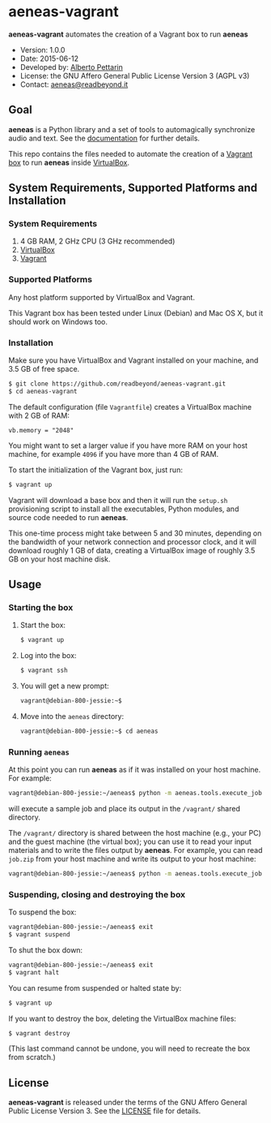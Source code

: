 # aeneas-vagrant

**aeneas-vagrant** automates the creation of a Vagrant box to run **aeneas**

* Version: 1.0.0
* Date: 2015-06-12
* Developed by: [Alberto Pettarin](http://www.albertopettarin.it/)
* License: the GNU Affero General Public License Version 3 (AGPL v3)
* Contact: [aeneas@readbeyond.it](mailto:aeneas@readbeyond.it)

## Goal

**aeneas** is a Python library and a set of tools to automagically synchronize audio and text.
See the [documentation](http://www.readbeyond.it/aeneas/) for further details.

This repo contains the files needed to automate
the creation of a [Vagrant box](https://www.vagrantup.com/)
to run **aeneas** inside [VirtualBox](https://www.virtualbox.org).


## System Requirements, Supported Platforms and Installation

### System Requirements

1. 4 GB RAM, 2 GHz CPU (3 GHz recommended)
2. [VirtualBox](http://www.virtualbox.com)
3. [Vagrant](http://www.vagrant.com/)

### Supported Platforms

Any host platform supported by VirtualBox and Vagrant.

This Vagrant box has been tested under Linux (Debian) and Mac OS X,
but it should work on Windows too.

### Installation

Make sure you have VirtualBox and Vagrant installed on your machine,
and 3.5 GB of free space.

```bash
$ git clone https://github.com/readbeyond/aeneas-vagrant.git
$ cd aeneas-vagrant
```

The default configuration (file `Vagrantfile`)
creates a VirtualBox machine with 2 GB of RAM:

```
vb.memory = "2048"
```

You might want to set a larger value if you have more RAM
on your host machine, for example `4096` if you have more than 4 GB of RAM.

To start the initialization of the Vagrant box, just run:

```bash
$ vagrant up
```

Vagrant will download a base box and
then it will run the `setup.sh` provisioning script
to install all the executables, Python modules,
and source code needed to run **aeneas**.

This one-time process might take between 5 and 30 minutes,
depending on the bandwidth of your network connection
and processor clock, and it will download roughly 1 GB of data,
creating a VirtualBox image of roughly 3.5 GB on your host machine disk.


## Usage

### Starting the box

1. Start the box:

    ```bash
    $ vagrant up
    ```

2. Log into the box:

    ```bash
    $ vagrant ssh
    ```

3. You will get a new prompt:

    ```bash
    vagrant@debian-800-jessie:~$
    ```

4. Move into the `aeneas` directory:

    ```bash
    vagrant@debian-800-jessie:~$ cd aeneas
    ```

### Running `aeneas`

At this point you can run **aeneas** as if it was installed
on your host machine. For example:

```bash
vagrant@debian-800-jessie:~/aeneas$ python -m aeneas.tools.execute_job aeneas/tests/res/container/job.zip /vagrant/
```

will execute a sample job and place its output
in the `/vagrant/` shared directory.

The `/vagrant/` directory is shared between
the host machine (e.g., your PC) and the guest machine (the virtual box);
you can use it to read your input materials and
to write the files output by **aeneas**.
For example, you can read `job.zip` from your host machine
and write its output to your host machine:

```bash
vagrant@debian-800-jessie:~/aeneas$ python -m aeneas.tools.execute_job /vagrant/job.zip /vagrant/
```

### Suspending, closing and destroying the box

To suspend the box:

```bash
vagrant@debian-800-jessie:~/aeneas$ exit
$ vagrant suspend
```

To shut the box down:

```bash
vagrant@debian-800-jessie:~/aeneas$ exit
$ vagrant halt
```

You can resume from suspended or halted state by:

```bash
$ vagrant up
```

If you want to destroy the box,
deleting the VirtualBox machine files:

```bash
$ vagrant destroy
```

(This last command cannot be undone,
you will need to recreate the box from scratch.)


## License

**aeneas-vagrant** is released under the terms of the
GNU Affero General Public License Version 3.
See the [LICENSE](LICENSE) file for details.



